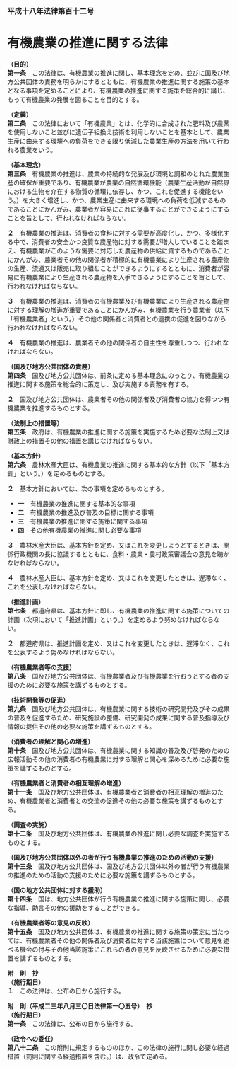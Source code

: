 ### 平成十八年法律第百十二号  
# 有機農業の推進に関する法律  
  
**（目的）**  
**第一条**　この法律は、有機農業の推進に関し、基本理念を定め、並びに国及び地方公共団体の責務を明らかにするとともに、有機農業の推進に関する施策の基本となる事項を定めることにより、有機農業の推進に関する施策を総合的に講じ、もって有機農業の発展を図ることを目的とする。  
  
**（定義）**  
**第二条**　この法律において「有機農業」とは、化学的に合成された肥料及び農薬を使用しないこと並びに遺伝子組換え技術を利用しないことを基本として、農業生産に由来する環境への負荷をできる限り低減した農業生産の方法を用いて行われる農業をいう。  
  
**（基本理念）**  
**第三条**　有機農業の推進は、農業の持続的な発展及び環境と調和のとれた農業生産の確保が重要であり、有機農業が農業の自然循環機能（農業生産活動が自然界における生物を介在する物質の循環に依存し、かつ、これを促進する機能をいう。）を大きく増進し、かつ、農業生産に由来する環境への負荷を低減するものであることにかんがみ、農業者が容易にこれに従事することができるようにすることを旨として、行われなければならない。  
  
**２**　有機農業の推進は、消費者の食料に対する需要が高度化し、かつ、多様化する中で、消費者の安全かつ良質な農産物に対する需要が増大していることを踏まえ、有機農業がこのような需要に対応した農産物の供給に資するものであることにかんがみ、農業者その他の関係者が積極的に有機農業により生産される農産物の生産、流通又は販売に取り組むことができるようにするとともに、消費者が容易に有機農業により生産される農産物を入手できるようにすることを旨として、行われなければならない。  
  
**３**　有機農業の推進は、消費者の有機農業及び有機農業により生産される農産物に対する理解の増進が重要であることにかんがみ、有機農業を行う農業者（以下「有機農業者」という。）その他の関係者と消費者との連携の促進を図りながら行われなければならない。  
  
**４**　有機農業の推進は、農業者その他の関係者の自主性を尊重しつつ、行われなければならない。  
  
**（国及び地方公共団体の責務）**  
**第四条**　国及び地方公共団体は、前条に定める基本理念にのっとり、有機農業の推進に関する施策を総合的に策定し、及び実施する責務を有する。  
  
**２**　国及び地方公共団体は、農業者その他の関係者及び消費者の協力を得つつ有機農業を推進するものとする。  
  
**（法制上の措置等）**  
**第五条**　政府は、有機農業の推進に関する施策を実施するため必要な法制上又は財政上の措置その他の措置を講じなければならない。  
  
**（基本方針）**  
**第六条**　農林水産大臣は、有機農業の推進に関する基本的な方針（以下「基本方針」という。）を定めるものとする。  
  
**２**　基本方針においては、次の事項を定めるものとする。  
* **一**　有機農業の推進に関する基本的な事項  
* **二**　有機農業の推進及び普及の目標に関する事項  
* **三**　有機農業の推進に関する施策に関する事項  
* **四**　その他有機農業の推進に関し必要な事項  
  
**３**　農林水産大臣は、基本方針を定め、又はこれを変更しようとするときは、関係行政機関の長に協議するとともに、食料・農業・農村政策審議会の意見を聴かなければならない。  
  
**４**　農林水産大臣は、基本方針を定め、又はこれを変更したときは、遅滞なく、これを公表しなければならない。  
  
**（推進計画）**  
**第七条**　都道府県は、基本方針に即し、有機農業の推進に関する施策についての計画（次項において「推進計画」という。）を定めるよう努めなければならない。  
  
**２**　都道府県は、推進計画を定め、又はこれを変更したときは、遅滞なく、これを公表するよう努めなければならない。  
  
**（有機農業者等の支援）**  
**第八条**　国及び地方公共団体は、有機農業者及び有機農業を行おうとする者の支援のために必要な施策を講ずるものとする。  
  
**（技術開発等の促進）**  
**第九条**　国及び地方公共団体は、有機農業に関する技術の研究開発及びその成果の普及を促進するため、研究施設の整備、研究開発の成果に関する普及指導及び情報の提供その他の必要な施策を講ずるものとする。  
  
**（消費者の理解と関心の増進）**  
**第十条**　国及び地方公共団体は、有機農業に関する知識の普及及び啓発のための広報活動その他の消費者の有機農業に対する理解と関心を深めるために必要な施策を講ずるものとする。  
  
**（有機農業者と消費者の相互理解の増進）**  
**第十一条**　国及び地方公共団体は、有機農業者と消費者の相互理解の増進のため、有機農業者と消費者との交流の促進その他の必要な施策を講ずるものとする。  
  
**（調査の実施）**  
**第十二条**　国及び地方公共団体は、有機農業の推進に関し必要な調査を実施するものとする。  
  
**（国及び地方公共団体以外の者が行う有機農業の推進のための活動の支援）**  
**第十三条**　国及び地方公共団体は、国及び地方公共団体以外の者が行う有機農業の推進のための活動の支援のために必要な施策を講ずるものとする。  
  
**（国の地方公共団体に対する援助）**  
**第十四条**　国は、地方公共団体が行う有機農業の推進に関する施策に関し、必要な指導、助言その他の援助をすることができる。  
  
**（有機農業者等の意見の反映）**  
**第十五条**　国及び地方公共団体は、有機農業の推進に関する施策の策定に当たっては、有機農業者その他の関係者及び消費者に対する当該施策について意見を述べる機会の付与その他当該施策にこれらの者の意見を反映させるために必要な措置を講ずるものとする。  
  
**附　則　抄**  
**（施行期日）**  
**１**　この法律は、公布の日から施行する。  
  
**附　則（平成二三年八月三〇日法律第一〇五号）　抄**  
**（施行期日）**  
**第一条**　この法律は、公布の日から施行する。  
  
**（政令への委任）**  
**第八十二条**　この附則に規定するもののほか、この法律の施行に関し必要な経過措置（罰則に関する経過措置を含む。）は、政令で定める。  
  

